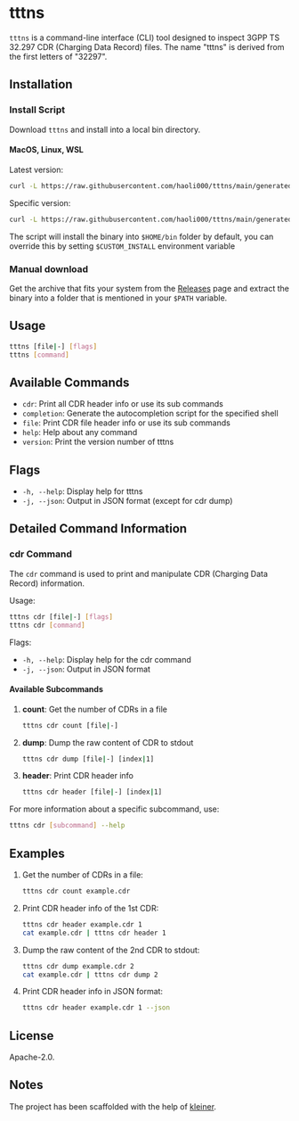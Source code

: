 # tttns

`tttns` is a command-line interface (CLI) tool designed to inspect 3GPP TS 32.297 CDR (Charging Data Record) files. The name "tttns" is derived from the first letters of "32297".

## Installation

### Install Script

Download `tttns` and install into a local bin directory.

#### MacOS, Linux, WSL

Latest version:

```bash
curl -L https://raw.githubusercontent.com/haoli000/tttns/main/generated/install.sh | bash
```

Specific version:

```bash
curl -L https://raw.githubusercontent.com/haoli000/tttns/main/generated/install.sh | bash -s 0.0.4
```

The script will install the binary into `$HOME/bin` folder by default, you can override this by setting
`$CUSTOM_INSTALL` environment variable

### Manual download

Get the archive that fits your system from the [Releases](https://github.com/haoli000/tttns/releases) page and
extract the binary into a folder that is mentioned in your `$PATH` variable.

## Usage

```bash
tttns [file|-] [flags]
tttns [command]
```

## Available Commands

- `cdr`: Print all CDR header info or use its sub commands
- `completion`: Generate the autocompletion script for the specified shell
- `file`: Print CDR file header info or use its sub commands
- `help`: Help about any command
- `version`: Print the version number of tttns

## Flags

- `-h, --help`: Display help for tttns
- `-j, --json`: Output in JSON format (except for cdr dump)

## Detailed Command Information

### cdr Command

The `cdr` command is used to print and manipulate CDR (Charging Data Record) information.

Usage:

```bash
tttns cdr [file|-] [flags]
tttns cdr [command]
```

Flags:

- `-h, --help`: Display help for the cdr command
- `-j, --json`: Output in JSON format

#### Available Subcommands

1. **count**: Get the number of CDRs in a file

   ```bash
   tttns cdr count [file|-]
   ```

2. **dump**: Dump the raw content of CDR to stdout

   ```bash
   tttns cdr dump [file|-] [index|1]
   ```

3. **header**: Print CDR header info

   ```bash
   tttns cdr header [file|-] [index|1]
   ```

For more information about a specific subcommand, use:

```bash
tttns cdr [subcommand] --help
```

## Examples

1. Get the number of CDRs in a file:

   ```bash
   tttns cdr count example.cdr
   ```

2. Print CDR header info of the 1st CDR:

   ```bash
   tttns cdr header example.cdr 1
   cat example.cdr | tttns cdr header 1
   ```

3. Dump the raw content of the 2nd CDR to stdout:

   ```bash
   tttns cdr dump example.cdr 2
   cat example.cdr | tttns cdr dump 2
   ```

4. Print CDR header info in JSON format:
  
   ```bash
   tttns cdr header example.cdr 1 --json
   ```

## License

Apache-2.0.

## Notes

The project has been scaffolded with the help of [kleiner](https://github.com/can3p/kleiner).
